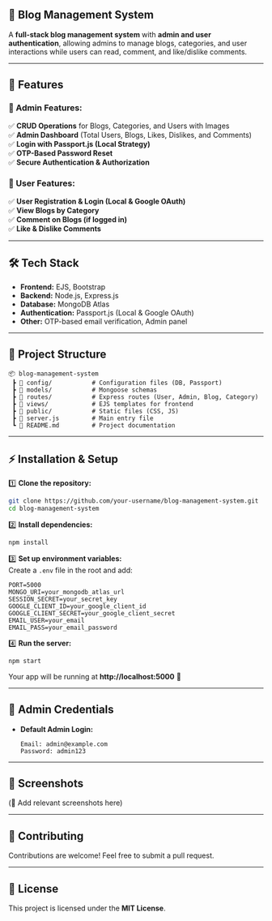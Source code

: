 

## **📝 Blog Management System**  
A **full-stack blog management system** with **admin and user authentication**, allowing admins to manage blogs, categories, and user interactions while users can read, comment, and like/dislike comments.

---

## **🚀 Features**  
### **🔹 Admin Features:**  
✅ **CRUD Operations** for Blogs, Categories, and Users with Images  
✅ **Admin Dashboard** (Total Users, Blogs, Likes, Dislikes, and Comments)  
✅ **Login with Passport.js (Local Strategy)**  
✅ **OTP-Based Password Reset**  
✅ **Secure Authentication & Authorization**  

### **🔹 User Features:**  
✅ **User Registration & Login (Local & Google OAuth)**  
✅ **View Blogs by Category**  
✅ **Comment on Blogs (if logged in)**  
✅ **Like & Dislike Comments**  

---

## **🛠️ Tech Stack**  
- **Frontend:** EJS, Bootstrap  
- **Backend:** Node.js, Express.js  
- **Database:** MongoDB Atlas  
- **Authentication:** Passport.js (Local & Google OAuth)  
- **Other:** OTP-based email verification, Admin panel  

---

## **📂 Project Structure**  
```
📦 blog-management-system  
 ┣ 📂 config/           # Configuration files (DB, Passport)  
 ┣ 📂 models/           # Mongoose schemas  
 ┣ 📂 routes/           # Express routes (User, Admin, Blog, Category)  
 ┣ 📂 views/            # EJS templates for frontend  
 ┣ 📂 public/           # Static files (CSS, JS)  
 ┣ 📜 server.js         # Main entry file  
 ┗ 📜 README.md         # Project documentation  
```

---

## **⚡ Installation & Setup**  

1️⃣ **Clone the repository:**  
```sh
git clone https://github.com/your-username/blog-management-system.git
cd blog-management-system
```

2️⃣ **Install dependencies:**  
```sh
npm install
```

3️⃣ **Set up environment variables:**  
Create a `.env` file in the root and add:  
```
PORT=5000  
MONGO_URI=your_mongodb_atlas_url  
SESSION_SECRET=your_secret_key  
GOOGLE_CLIENT_ID=your_google_client_id  
GOOGLE_CLIENT_SECRET=your_google_client_secret  
EMAIL_USER=your_email  
EMAIL_PASS=your_email_password  
```

4️⃣ **Run the server:**  
```sh
npm start
```
Your app will be running at **http://localhost:5000** 🚀  

---

## **🔑 Admin Credentials**  
- **Default Admin Login:**  
  ```
  Email: admin@example.com  
  Password: admin123  
  ```

---

## **📸 Screenshots**  
(📌 Add relevant screenshots here)  

---

## **📩 Contributing**  
Contributions are welcome! Feel free to submit a pull request.  

---

## **📜 License**  
This project is licensed under the **MIT License**.  

